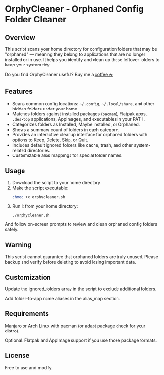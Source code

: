 # OrphyCleaner - Orphaned Config Folder Cleaner

## Overview

This script scans your home directory for configuration folders that may be "orphaned" — meaning they belong to applications that are no longer installed or in use. It helps you identify and clean up these leftover folders to keep your system tidy.

Do you find OrphyCleaner useful? Buy me a [coffee ☕](https://ko-fi.com/dodog)

## Features

- Scans common config locations: `~/.config`, `~/.local/share`, and other hidden folders under your home.
- Matches folders against installed packages (`pacman`), Flatpak apps, `.desktop` applications, AppImages, and executables in your PATH.
- Categorizes folders as Installed, Maybe Installed, or Orphaned.
- Shows a summary count of folders in each category.
- Provides an interactive cleanup interface for orphaned folders with options to Keep, Delete, Skip, or Quit.
- Includes default ignored folders like cache, trash, and other system-related directories.
- Customizable alias mappings for special folder names.

## Usage
1. Download the script to your home directory
2. Make the script executable:
   ```bash
   chmod +x orphycleaner.sh
3. Run it from your home directory:
   ```bash
   ./orphycleaner.sh

And follow on-screen prompts to review and clean orphaned config folders safely.

## Warning
This script cannot guarantee that orphaned folders are truly unused. Please backup and verify before deleting to avoid losing important data.

## Customization
Update the ignored_folders array in the script to exclude additional folders.

Add folder-to-app name aliases in the alias_map section.

## Requirements
Manjaro or Arch Linux with pacman (or adapt package check for your distro).

Optional: Flatpak and AppImage support if you use those package formats.

## License
Free to use and modify.
